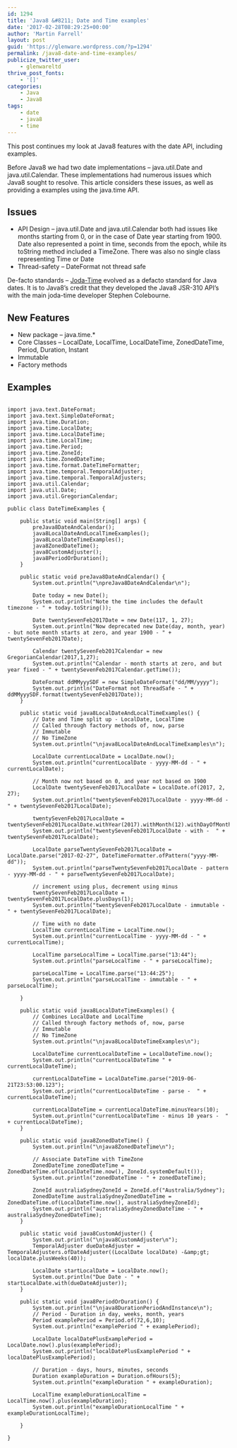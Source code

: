 ```yaml
---
id: 1294
title: 'Java8 &#8211; Date and Time examples'
date: '2017-02-28T08:29:25+00:00'
author: 'Martin Farrell'
layout: post
guid: 'https://glenware.wordpress.com/?p=1294'
permalink: /java8-date-and-time-examples/
publicize_twitter_user:
    - glenwareltd
thrive_post_fonts:
    - '[]'
categories:
    - Java
    - Java8
tags:
    - date
    - java8
    - time
---
```


This post continues my look at Java8 features with the date API, including examples.

Before Java8 we had two date implementations – java.util.Date and java.util.Calendar. These implementations had numerous issues which Java8 sought to resolve. This article considers these issues, as well as providing a examples using the java.time API.

## Issues

- API Design – java.util.Date and java.util.Calendar both had issues like months starting from 0, or in the case of Date year starting from 1900. Date also represented a point in time, seconds from the epoch, while its toString method included a TimeZone. There was also no single class representing Time or Date
- Thread-safety – DateFormat not thread safe

De-facto standards – [Joda-Time](https://www.javabullets.com/2014/02/24/joda-time/) evolved as a defacto standard for Java dates. It is to Java8’s credit that they developed the Java8 JSR-310 API’s with the main joda-time developer Stephen Colebourne.

## New Features

- New package – java.time.\*
- Core Classes – LocalDate, LocalTime, LocalDateTime, ZonedDateTime, Period, Duration, Instant
- Immutable
- Factory methods

## Examples

```

import java.text.DateFormat;
import java.text.SimpleDateFormat;
import java.time.Duration;
import java.time.LocalDate;
import java.time.LocalDateTime;
import java.time.LocalTime;
import java.time.Period;
import java.time.ZoneId;
import java.time.ZonedDateTime;
import java.time.format.DateTimeFormatter;
import java.time.temporal.TemporalAdjuster;
import java.time.temporal.TemporalAdjusters;
import java.util.Calendar;
import java.util.Date;
import java.util.GregorianCalendar;

public class DateTimeExamples {

	public static void main(String[] args) {
		preJava8DateAndCalendar();
		java8LocalDateAndLocalTimeExamples();
		java8LocalDateTimeExamples();
		java8ZonedDateTime();
		java8CustomAdjuster();
		java8PeriodOrDuration();
	}

	public static void preJava8DateAndCalendar() {
		System.out.println("\npreJava8DateAndCalendar\n");

		Date today = new Date();
		System.out.println("Note the time includes the default timezone - " + today.toString());

		Date twentySevenFeb2017Date = new Date(117, 1, 27);
		System.out.println("Now deprecated new Date(day, month, year) - but note month starts at zero, and year 1900 - " + twentySevenFeb2017Date);

		Calendar twentySevenFeb2017Calendar = new GregorianCalendar(2017,1,27);
		System.out.println("Calendar - month starts at zero, and but year fixed - " + twentySevenFeb2017Calendar.getTime());

		DateFormat ddMMyyySDF = new SimpleDateFormat("dd/MM/yyyy");
		System.out.println("DateFormat not ThreadSafe - " + ddMMyyySDF.format(twentySevenFeb2017Date));
	}

	public static void java8LocalDateAndLocalTimeExamples() {
		// Date and Time split up - LocalDate, LocalTime
		// Called through factory methods of, now, parse
		// Immutable
		// No TimeZone
		System.out.println("\njava8LocalDateAndLocalTimeExamples\n");

		LocalDate currentLocalDate = LocalDate.now();
		System.out.println("currentLocalDate - yyyy-MM-dd - " + currentLocalDate);

		// Month now not based on 0, and year not based on 1900
		LocalDate twentySevenFeb2017LocalDate = LocalDate.of(2017, 2, 27);
		System.out.println("twentySevenFeb2017LocalDate - yyyy-MM-dd - " + twentySevenFeb2017LocalDate);

		twentySevenFeb2017LocalDate = twentySevenFeb2017LocalDate.withYear(2017).withMonth(12).withDayOfMonth(25);
		System.out.println("twentySevenFeb2017LocalDate - with -  " + twentySevenFeb2017LocalDate);

		LocalDate parseTwentySevenFeb2017LocalDate = LocalDate.parse("2017-02-27", DateTimeFormatter.ofPattern("yyyy-MM-dd"));
		System.out.println("parseTwentySevenFeb2017LocalDate - pattern - yyyy-MM-dd - " + parseTwentySevenFeb2017LocalDate);

		// increment using plus, decrement using minus
		twentySevenFeb2017LocalDate = twentySevenFeb2017LocalDate.plusDays(1);
		System.out.println("twentySevenFeb2017LocalDate - immutable - " + twentySevenFeb2017LocalDate);

		// Time with no date
		LocalTime currentLocalTime = LocalTime.now();
		System.out.println("currentLocalTime - yyyy-MM-dd - " + currentLocalTime);

		LocalTime parseLocalTime = LocalTime.parse("13:44");
		System.out.println("parseLocalTime - " + parseLocalTime);

		parseLocalTime = LocalTime.parse("13:44:25");
		System.out.println("parseLocalTime - immutable - " + parseLocalTime);

	}

	public static void java8LocalDateTimeExamples() {
		// Combines LocalDate and LocalTime
		// Called through factory methods of, now, parse
		// Immutable
		// No TimeZone
		System.out.println("\njava8LocalDateTimeExamples\n");

		LocalDateTime currentLocalDateTime = LocalDateTime.now();
		System.out.println("currentLocalDateTime " + currentLocalDateTime);		

		currentLocalDateTime = LocalDateTime.parse("2019-06-21T23:53:00.123");
		System.out.println("currentLocalDateTime - parse -  " + currentLocalDateTime);

		currentLocalDateTime = currentLocalDateTime.minusYears(10);
		System.out.println("currentLocalDateTime - minus 10 years -  " + currentLocalDateTime);
	}

	public static void java8ZonedDateTime() {
		System.out.println("\njava8ZonedDateTime\n");

		// Associate DateTime with TimeZone
		ZonedDateTime zonedDateTime = ZonedDateTime.of(LocalDateTime.now(), ZoneId.systemDefault());
		System.out.println("zonedDateTime - " + zonedDateTime);

		ZoneId australiaSydneyZoneId = ZoneId.of("Australia/Sydney");
		ZonedDateTime australiaSydneyZonedDateTime = ZonedDateTime.of(LocalDateTime.now(), australiaSydneyZoneId);
		System.out.println("australiaSydneyZonedDateTime - " + australiaSydneyZonedDateTime);
	}	

	public static void java8CustomAdjuster() {
		System.out.println("\njava8CustomAdjuster\n");
		TemporalAdjuster dueDateAdjuster = TemporalAdjusters.ofDateAdjuster((LocalDate localDate) -&amp;gt; localDate.plusWeeks(40));

		LocalDate startLocalDate = LocalDate.now();
		System.out.println("Due Date - " + startLocalDate.with(dueDateAdjuster));
	}

	public static void java8PeriodOrDuration() {
		System.out.println("\njava8DurationPeriodAndInstance\n");
		// Period - Duration in day, weeks, month, years
		Period examplePeriod = Period.of(72,6,10);
		System.out.println("examplePeriod " + examplePeriod);

		LocalDate localDatePlusExamplePeriod = LocalDate.now().plus(examplePeriod);
		System.out.println("localDatePlusExamplePeriod " + localDatePlusExamplePeriod);

		// Duration - days, hours, minutes, seconds
		Duration exampleDuration = Duration.ofHours(5);
		System.out.println("exampleDuration " + exampleDuration);

		LocalTime exampleDurationLocalTime = LocalTime.now().plus(exampleDuration);
		System.out.println("exampleDurationLocalTime " + exampleDurationLocalTime);		

	}	

}
```